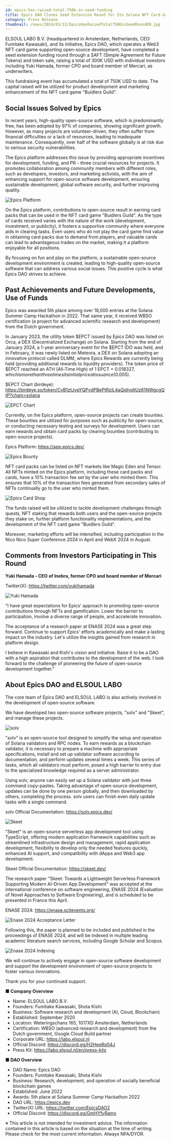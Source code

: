 ```yaml
---
id: epics-has-raised-total-750k-in-seed-funding
title: Epics DAO Closes Seed Extension Round for Its Solana NFT Card Game, Total Funding Exceeds 750K USD
category: Press Release
thumbnail: /news/2024/03/12/EpicsHasRaisedTotal750KinSeedRoundEN.jpg
---
```


ELSOUL LABO B.V. (headquartered in Amsterdam, Netherlands, CEO: Fumitake Kawasaki), and its initiative, Epics DAO, which operates a Web3 NFT card game supporting open-source development, have completed a seed extension funding round through a SAFT (Simple Agreement for Future Tokens) and token sale, raising a total of 300K USD with individual investors including Yuki Hamada, former CPO and board member of Mercari, as underwriters.

This fundraising event has accumulated a total of 750K USD to date. The capital raised will be utilized for product development and marketing enhancement of the NFT card game "Buidlers Guild".

## Social Issues Solved by Epics

In recent years, high-quality open-source software, which is predominantly free, has been adopted by 97% of companies, showing significant growth. However, as many projects are volunteer-driven, they often suffer from financial difficulties or a lack of resources, leading to inadequate maintenance. Consequently, over half of the software globally is at risk due to serious security vulnerabilities.

The Epics platform addresses this issue by providing appropriate incentives for development, funding, and PR - three crucial resources for projects. It promotes collaboration among community members with different roles, such as developers, investors, and marketing activists, with the aim of enhancing support for open-source software development, ensuring sustainable development, global software security, and further improving quality.

![Epics Platform](/news/2024/03/12/EpicsPlatformEN.jpg)

On the Epics platform, contributions to open-source result in earning card packs that can be used in the NFT card game "Buidlers Guild". As the type of cards received varies with the nature of the work (development, investment, or publicity), it fosters a supportive community where everyone aids in clearing tasks. Even users who do not play the card game find value in obtaining card packs due to demand from players, and valuable cards can lead to advantageous trades on the market, making it a platform enjoyable for all positions.

By focusing on fun and play on the platform, a sustainable open-source development environment is created, leading to high-quality open-source software that can address various social issues. This positive cycle is what Epics DAO strives to achieve.

## Past Achievements and Future Developments, Use of Funds

Epics was awarded 5th place among over 18,000 entries at the Solana Summer Camp Hackathon in 2022. That same year, it received WBSO certification (a project for advanced scientific research and development) from the Dutch government.

In January 2023, the utility token $EPCT issued by Epics DAO was listed on Orca, a DEX (Decentralized Exchange) on Solana. Starting from the end of January 2024, a 1-year anniversary event for the $EPCT IDO was held, and in February, it was newly listed on Meteora, a DEX on Solana adopting an innovative protocol called DLMM, where Epics Rewards are currently being held (providing additional rewards to liquidity providers). The token price of $EPCT reached an ATH (All-Time High) of 1 EPCT = $0.018327, which is more than three times its initial price at issuance ($0.005).

$EPCT Chart (birdeye): https://birdeye.so/token/CvB1ztJvpYQPvdPBePtRzjL4aQidjydtUz61NWgcgQtP?chain=solana

![EPCT Chart](/news/2024/03/12/EPCTpriceMarch2024.jpg)

Currently, on the Epics platform, open-source projects can create bounties. These bounties are utilized for purposes such as publicity for open-source, or conducting necessary testing and surveys for development. Users can earn rewards and obtain card packs by clearing bounties (contributing to open-source projects).

Epics Platform: https://app.epics.dev/

![Epics Bounty](/news/2024/03/12/EpicsBountyEN.jpg)

NFT card packs can be listed on NFT markets like Magic Eden and Tensor. All NFTs minted on the Epics platform, including these card packs and cards, have a 10% transaction fee set by the user who minted them. This ensures that 10% of the transaction fees generated from secondary sales of NFTs continually go to the user who minted them.

![Epics Card Shop](/news/2024/03/12/EpicsCardShopEN.jpg)

The funds raised will be utilized to tackle development challenges through quests, NFT staking that rewards both users and the open-source projects they stake on, further platform functionality implementations, and the development of the NFT card game "Buidlers Guild".

Moreover, marketing efforts will be intensified, including participation in the Nico Nico Super Conference 2024 in April and WebX 2024 in August.

## Comments from Investors Participating in This Round

**Yuki Hamada - CEO of Inebra, former CPO and board member of Mercari**

Twitter(X): https://twitter.com/yukihamada

![Yuki Hamada](/news/2024/03/12/YukiHamada.png)

"I have great expectations for Epics' approach to promoting open-source contributions through NFTs and gamification. Lower the barrier to participation, involve a diverse range of people, and accelerate innovation.

The acceptance of a research paper at ENASE 2024 was a great step forward. Continue to support Epics' efforts academically and make a lasting impact on the industry. Let's utilize the insights gained from research in platform design.

I believe in Kawasaki and Kishi's vision and initiative. Raise it to be a DAO with a high aspiration that contributes to the development of the web. I look forward to the challenge of pioneering the future of open-source development together."

## About Epics DAO and ELSOUL LABO

The core team of Epics DAO and ELSOUL LABO is also actively involved in the development of open-source software.

We have developed two open-source software projects, "solv" and "Skeet", and manage these projects.

![solv](/news/2024/03/12/solvEN.jpg)

"solv" is an open-source tool designed to simplify the setup and operation of Solana validators and RPC nodes. To earn rewards as a blockchain validator, it is necessary to prepare a machine with appropriate specifications, install and set up validator software according to documentation, and perform updates several times a week. This series of tasks, which all validators must perform, posed a high barrier to entry due to the specialized knowledge required as a server administrator.

Using solv, anyone can easily set up a Solana validator with just three command copy-pastes. Taking advantage of open-source development, updates can be done by one person globally, and then downloaded by others, completing the process. solv users can finish even daily update tasks with a single command.

solv Official Documentation: https://solv.epics.dev/

![Skeet](/news/2024/03/12/SkeetV2EN.jpg)

"Skeet" is an open-source serverless app development tool using TypeScript, offering modern application framework capabilities such as streamlined infrastructure design and management, rapid application development, flexibility to develop only the needed features quickly, enhanced AI support, and compatibility with dApps and Web3 app development.

Skeet Official Documentation: https://skeet.dev/

The research paper "Skeet: Towards a Lightweight Serverless Framework Supporting Modern AI-Driven App Development" was accepted at the international conference on software engineering, ENASE 2024 (Evaluation of Novel Approaches to Software Engineering), and is scheduled to be presented in France this April.

ENASE 2024: https://enase.scitevents.org/

![Enase 2024 Acceptance Letter](/news/2024/03/12/AcceptanceLetter.jpg)

Following this, the paper is planned to be included and published in the proceedings of ENASE 2024, and will be indexed in multiple leading academic literature search services, including Google Scholar and Scopus.

![Enase 2024 Indexing](/news/2024/03/12/SkeetENASEIndexing.jpg)

We will continue to actively engage in open-source software development and support the development environment of open-source projects to foster various innovations.

Thank you for your continued support.

**■ Company Overview**

- Name: ELSOUL LABO B.V.
- Founders: Fumitake Kawasaki, Shota Kishi
- Business: Software research and development (AI, Cloud, Blockchain)
- Established: September 2020
- Location: Weteringschans 165, 1017XD Amsterdam, Netherlands
- Certification: WBSO (advanced research and development) from the Dutch government, Google Cloud Build partner
- Corporate URL: https://labo.elsoul.nl
- Official Discord: https://discord.gg/H2HeqRq54J
- Press Kit: https://labo.elsoul.nl/en/press-kits

**■ DAO Overview**

- DAO Name: Epics DAO
- Founders: Fumitake Kawasaki, Shota Kishi
- Business: Research, development, and operation of socially beneficial blockchain games
- Established: June 2022
- Awards: 5th place at Solana Summer Camp Hackathon 2022
- DAO URL: https://epics.dev
- Twitter(X) URL: https://twitter.com/EpicsDAO2
- Official Discord: https://discord.gg/GmHYfyRamx

※ This article is not intended for investment advice. The information contained in this article is based on the situation at the time of writing. Please check for the most current information. Always NFA/DYOR.
